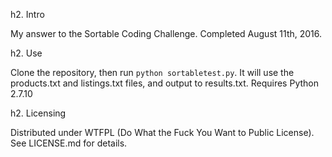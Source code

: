 h2. Intro

My answer to the Sortable Coding Challenge. Completed August 11th, 2016.

h2. Use

Clone the repository, then run `python sortabletest.py`. It will use the products.txt and listings.txt files, and output to results.txt. Requires Python 2.7.10

h2. Licensing

Distributed under WTFPL (Do What the Fuck You Want to Public License). See LICENSE.md for details.